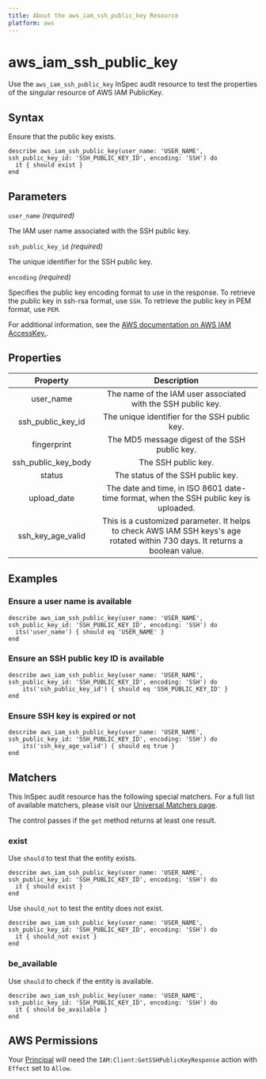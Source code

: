 ```yaml
---
title: About the aws_iam_ssh_public_key Resource
platform: aws
---
```


# aws_iam_ssh_public_key

Use the `aws_iam_ssh_public_key` InSpec audit resource to test the properties of the singular resource of AWS IAM PublicKey.

## Syntax

Ensure that the public key exists.

    describe aws_iam_ssh_public_key(user_name: 'USER_NAME', ssh_public_key_id: 'SSH_PUBLIC_KEY_ID', encoding: 'SSH') do
      it { should exist }
    end

## Parameters

`user_name` _(required)_

The IAM user name associated with the SSH public key.

`ssh_public_key_id` _(required)_

The unique identifier for the SSH public key.

`encoding` _(required)_

Specifies the public key encoding format to use in the response. To retrieve the public key in ssh-rsa format, use `SSH`. To retrieve the public key in PEM format, use `PEM`.

For additional information, see the [AWS documentation on AWS IAM AccessKey.](https://docs.aws.amazon.com/AWSCloudFormation/latest/UserGuide/aws-properties-iam-accesskey.html).

## Properties

| Property               | Description                                                  |
| :--------------------: | :----------------------------------------------------------: |
| user_name              | The name of the IAM user associated with the SSH public key. |
| ssh_public_key_id      | The unique identifier for the SSH public key.                |
| fingerprint            | The MD5 message digest of the SSH public key.                |
| ssh_public_key_body    | The SSH public key.                                          |
| status                 | The status of the SSH public key.                            |
| upload_date            | The date and time, in ISO 8601 date-time format, when the SSH public key is uploaded. |
| ssh_key_age_valid      | This is a customized parameter. It helps to check AWS IAM SSH keys's age rotated within 730 days. It returns a boolean value. |

## Examples

### Ensure a user name is available
    describe aws_iam_ssh_public_key(user_name: 'USER_NAME', ssh_public_key_id: 'SSH_PUBLIC_KEY_ID', encoding: 'SSH') do
      its('user_name') { should eq 'USER_NAME' }
    end

### Ensure an SSH public key ID is available
    describe aws_iam_ssh_public_key(user_name: 'USER_NAME', ssh_public_key_id: 'SSH_PUBLIC_KEY_ID', encoding: 'SSH') do
        its('ssh_public_key_id') { should eq 'SSH_PUBLIC_KEY_ID' }
    end

### Ensure SSH key is expired or not
    describe aws_iam_ssh_public_key(user_name: 'USER_NAME', ssh_public_key_id: 'SSH_PUBLIC_KEY_ID', encoding: 'SSH') do
        its('ssh_key_age_valid') { should eq true }
    end

## Matchers

This InSpec audit resource has the following special matchers. For a full list of available matchers, please visit our [Universal Matchers page](https://www.inspec.io/docs/reference/matchers/).

The control passes if the `get` method returns at least one result.

### exist

Use `should` to test that the entity exists.

    describe aws_iam_ssh_public_key(user_name: 'USER_NAME', ssh_public_key_id: 'SSH_PUBLIC_KEY_ID', encoding: 'SSH') do
      it { should exist }
    end

Use `should_not` to test the entity does not exist.

    describe aws_iam_ssh_public_key(user_name: 'USER_NAME', ssh_public_key_id: 'SSH_PUBLIC_KEY_ID', encoding: 'SSH') do
      it { should_not exist }
    end

### be_available

Use `should` to check if the entity is available.

    describe aws_iam_ssh_public_key(user_name: 'USER_NAME', ssh_public_key_id: 'SSH_PUBLIC_KEY_ID', encoding: 'SSH') do
      it { should be_available }
    end

## AWS Permissions

Your [Principal](https://docs.aws.amazon.com/IAM/latest/UserGuide/intro-structure.html#intro-structure-principal) will need the `IAM:Client:GetSSHPublicKeyResponse` action with `Effect` set to `Allow`.
